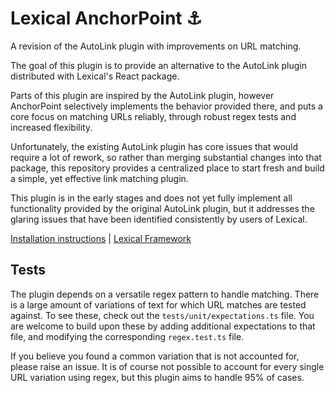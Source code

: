 # Lexical AnchorPoint :anchor:

A revision of the AutoLink plugin with improvements on URL matching.

The goal of this plugin is to provide an alternative to the AutoLink plugin distributed with Lexical's React package.

Parts of this plugin are inspired by the AutoLink plugin, however AnchorPoint selectively implements the
behavior provided there, and puts a core focus on matching URLs reliably, through robust regex tests and increased
flexibility.

Unfortunately, the existing AutoLink plugin has core issues that would require a lot of rework, so
rather than merging substantial changes into that package, this repository provides a centralized place to start fresh and
build a simple, yet effective link matching plugin.

This plugin is in the early stages and does not yet fully implement all functionality provided by the original AutoLink
plugin, but it addresses the glaring issues that have been identified consistently by users of Lexical.

[Installation instructions](https://redstar504.github.io/lexical-anchorpoint/)
| [Lexical Framework](https://github.com/facebook/lexical/)

## Tests

The plugin depends on a versatile regex pattern to handle matching.  There is a large amount of variations of text
for which URL matches are tested against.  To see these, check out the `tests/unit/expectations.ts` file.  You are
welcome to build upon these by adding additional expectations to that file, and modifying the corresponding `regex.test.ts`
file.

If you believe you found a common variation that is not accounted for, please raise an issue.  It is of course not possible
to account for every single URL variation using regex, but this plugin aims to handle 95% of cases.